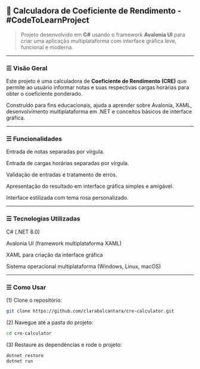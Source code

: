 ## 🔢 Calculadora de Coeficiente de Rendimento - #CodeToLearnProject
> Projeto desenvolvido em **C#** usando o framework **Avalonia UI** para criar uma aplicação multiplataforma com interface gráfica leve, funcional e moderna.
---
### ☰ Visão Geral
Este projeto é uma calculadora de **Coeficiente de Rendimento (CRE)** que permite ao usuário informar notas e suas respectivas cargas horárias para obter o coeficiente ponderado.

Construído para fins educacionais, ajuda a aprender sobre Avalonia, XAML, desenvolvimento multiplataforma em .NET e conceitos básicos de interface gráfica.

---

### ☰ Funcionalidades
Entrada de notas separadas por vírgula.

Entrada de cargas horárias separadas por vírgula.

Validação de entradas e tratamento de erros.

Apresentação do resultado em interface gráfica simples e amigável.

Interface estilizada com tema rosa personalizado.

---

### ☰ Tecnologias Utilizadas
C# (.NET 8.0)

Avalonia UI (framework multiplataforma XAML)

XAML para criação da interface gráfica

Sistema operacional multiplataforma (Windows, Linux, macOS)

---

### ☰ Como Usar
(1) Clone o repositório:
```bash
git clone https://github.com/clarabalcantara/cre-calculator.git
```
(2) Navegue até a pasta do projeto:
```bash
cd cre-calculator
```
(3) Restaure as dependências e rode o projeto:
```bash
dotnet restore
dotnet run
```
